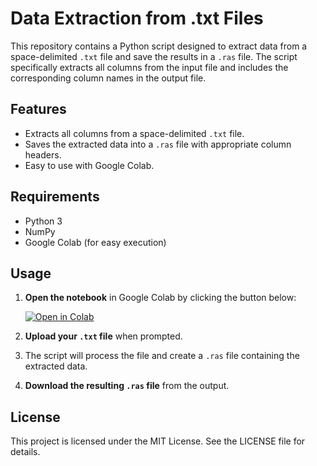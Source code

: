 # Data Extraction from .txt Files

This repository contains a Python script designed to extract data from a space-delimited `.txt` file and save the results in a `.ras` file. The script specifically extracts all columns from the input file and includes the corresponding column names in the output file.

## Features
- Extracts all columns from a space-delimited `.txt` file.
- Saves the extracted data into a `.ras` file with appropriate column headers.
- Easy to use with Google Colab.

## Requirements
- Python 3
- NumPy
- Google Colab (for easy execution)

## Usage

1. **Open the notebook** in Google Colab by clicking the button below:

   [![Open in Colab](https://colab.research.google.com/assets/colab-badge.svg)](https://colab.research.google.com/github/DevinduDh/PPMS-Data-Extract/blob/main/PPMS-extract.ipynb)
   

3. **Upload your `.txt` file** when prompted.

4. The script will process the file and create a `.ras` file containing the extracted data.

5. **Download the resulting `.ras` file** from the output.

## License
This project is licensed under the MIT License. See the LICENSE file for details.

